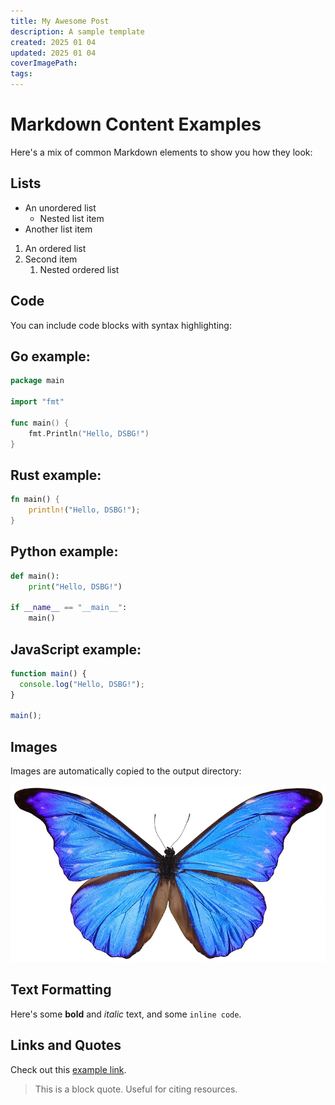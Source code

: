```yaml
---
title: My Awesome Post
description: A sample template
created: 2025 01 04
updated: 2025 01 04
coverImagePath: 
tags:
---
```


# Markdown Content Examples

Here's a mix of common Markdown elements to show you how they look:

## Lists

- An unordered list
    - Nested list item
- Another list item

1.  An ordered list
2.  Second item
    1.  Nested ordered list

## Code

You can include code blocks with syntax highlighting:

## Go example:
```go
package main

import "fmt"

func main() {
    fmt.Println("Hello, DSBG!")
}
```

## Rust example:
```rust
fn main() {
    println!("Hello, DSBG!");
}
```

## Python example:
```python
def main():
    print("Hello, DSBG!")

if __name__ == "__main__":
    main()
```

## JavaScript example:
```javascript
function main() {
  console.log("Hello, DSBG!");
}

main();
```

## Images

Images are automatically copied to the output directory:

![A Butterfly](01_butterfly.webp)

## Text Formatting

Here's some **bold** and *italic* text, and some `inline code`.

## Links and Quotes

Check out this [example link](https://example.com).

> This is a block quote. Useful for citing resources.
